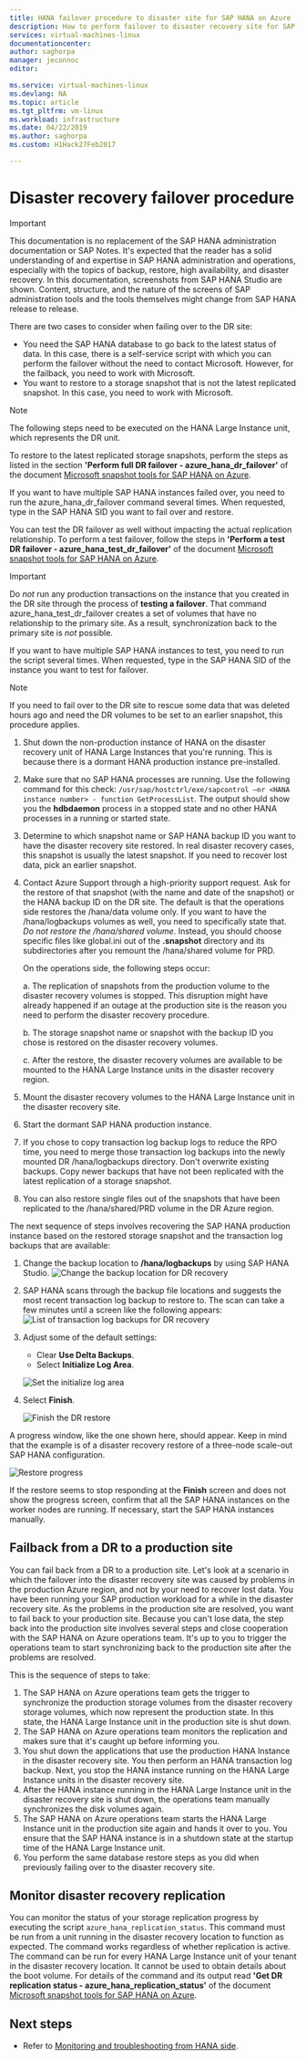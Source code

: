 ```yaml
---
title: HANA failover procedure to disaster site for SAP HANA on Azure (Large Instances) | Microsoft Docs
description: How to perform failover to disaster recovery site for SAP HANA on Azure (Large Instances)
services: virtual-machines-linux
documentationcenter:
author: saghorpa
manager: jeconnoc
editor:

ms.service: virtual-machines-linux
ms.devlang: NA
ms.topic: article
ms.tgt_pltfrm: vm-linux
ms.workload: infrastructure
ms.date: 04/22/2019
ms.author: saghorpa
ms.custom: H1Hack27Feb2017

---
```

# Disaster recovery failover procedure


>[!IMPORTANT]
>This documentation is no replacement of the SAP HANA administration documentation or SAP Notes. It's expected that the reader has a solid understanding of and expertise in SAP HANA administration and operations, especially with the topics of backup, restore, high availability, and disaster recovery. In this documentation, screenshots from SAP HANA Studio are shown. Content, structure, and the nature of the screens of SAP administration tools and the tools themselves might change from SAP HANA release to release.

There are two cases to consider when failing over to the DR site:

- You need the SAP HANA database to go back to the latest status of data. In this case, there is a self-service script with which you can perform the failover without the need to contact Microsoft. However, for the failback, you need to work with Microsoft.
- You want to restore to a storage snapshot that is not the latest replicated snapshot. In this case, you need to work with Microsoft. 

>[!NOTE]
>The following steps need to be executed on the HANA Large Instance unit, which represents the DR unit. 
 
To restore to the latest replicated storage snapshots, perform the steps as listed in the section **'Perform full DR failover - azure_hana_dr_failover'** of the document [Microsoft snapshot tools for SAP HANA on Azure](https://github.com/Azure/hana-large-instances-self-service-scripts/blob/master/snapshot_tools_v4.0/Microsoft%20Snapshot%20Tools%20for%20SAP%20HANA%20on%20Azure%20v4.0.pdf). 

If you want to have multiple SAP HANA instances failed over, you need to run the azure_hana_dr_failover command several times. When requested, type in the SAP HANA SID you want to fail over and restore. 


You can test the DR failover as well without impacting the actual replication relationship. To perform a test failover, follow the steps in **'Perform a test DR failover - azure_hana_test_dr_failover'** of the document [Microsoft snapshot tools for SAP HANA on Azure](https://github.com/Azure/hana-large-instances-self-service-scripts/blob/master/snapshot_tools_v4.0/Microsoft%20Snapshot%20Tools%20for%20SAP%20HANA%20on%20Azure%20v4.0.pdf). 

>[!IMPORTANT]
>Do *not* run any production transactions on the instance that you created in the DR site through the process of **testing a failover**. That command azure_hana_test_dr_failover creates a set of volumes that have no relationship to the primary site. As a result, synchronization back to the primary site is *not* possible. 

If you want to have multiple SAP HANA instances to test, you need to run the script several times. When requested, type in the SAP HANA SID of the instance you want to test for failover. 

>[!NOTE]
>If you need to fail over to the DR site to rescue some data that was deleted hours ago and need the DR volumes to be set to an earlier snapshot, this procedure applies. 

1. Shut down the non-production instance of HANA on the disaster recovery unit of HANA Large Instances that you're running. This is because there is a dormant HANA production instance pre-installed.
1. Make sure that no SAP HANA processes are running. Use the following command for this check: `/usr/sap/hostctrl/exe/sapcontrol –nr <HANA instance number> - function GetProcessList`. 
The output should show you the **hdbdaemon** process in a stopped state and no other HANA processes in a running or started state.
1. Determine to which snapshot name or SAP HANA backup ID you want to have the disaster recovery site restored. In real disaster recovery cases, this snapshot is usually the latest snapshot. If you need to recover lost data, pick an earlier snapshot.
1. Contact Azure Support through a high-priority support request. Ask for the restore of that snapshot (with the name and date of the snapshot) or the HANA backup ID on the DR site. The default is that the operations side restores the /hana/data volume only. If you want to have the /hana/logbackups volumes as well, you need to specifically state that. *Do not restore the /hana/shared volume.* Instead, you should choose specific files like global.ini out of the **.snapshot** directory and its subdirectories after you remount the /hana/shared volume for PRD. 

   On the operations side, the following steps occur:

   a. The replication of snapshots from the production volume to the disaster recovery volumes is stopped. This disruption might have already happened if an outage at the production site is the reason you need to perform the disaster recovery procedure.
   
   b. The storage snapshot name or snapshot with the backup ID you chose is restored on the disaster recovery volumes.
   
   c. After the restore, the disaster recovery volumes are available to be mounted to the HANA Large Instance units in the disaster recovery region.
      
1. Mount the disaster recovery volumes to the HANA Large Instance unit in the disaster recovery site. 
1. Start the dormant SAP HANA production instance.
1. If you chose to copy transaction log backup logs to reduce the RPO time, you need to merge those transaction log backups into the newly mounted DR /hana/logbackups directory. Don't overwrite existing backups. Copy newer backups that have not been replicated with the latest replication of a storage snapshot.
1. You can also restore single files out of the snapshots that have been replicated to the /hana/shared/PRD volume in the DR Azure region.

The next sequence of steps involves recovering the SAP HANA production instance based on the restored storage snapshot and the transaction log backups that are available:

1. Change the backup location to **/hana/logbackups** by using SAP HANA Studio.
   ![Change the backup location for DR recovery](./media/hana-overview-high-availability-disaster-recovery/change_backup_location_dr1.png)

1. SAP HANA scans through the backup file locations and suggests the most recent transaction log backup to restore to. The scan can take a few minutes until a screen like the following appears:
   ![List of transaction log backups for DR recovery](./media/hana-overview-high-availability-disaster-recovery/backup_list_dr2.PNG)

1. Adjust some of the default settings:

      - Clear **Use Delta Backups**.
      - Select **Initialize Log Area**.

   ![Set the initialize log area](./media/hana-overview-high-availability-disaster-recovery/initialize_log_dr3.PNG)

1. Select **Finish**.

   ![Finish the DR restore](./media/hana-overview-high-availability-disaster-recovery/finish_dr4.PNG)

A progress window, like the one shown here, should appear. Keep in mind that the example is of a disaster recovery restore of a three-node scale-out SAP HANA configuration.

![Restore progress](./media/hana-overview-high-availability-disaster-recovery/restore_progress_dr5.PNG)

If the restore seems to stop responding at the **Finish** screen and does not show the progress screen, confirm that all the SAP HANA instances on the worker nodes are running. If necessary, start the SAP HANA instances manually.


## Failback from a DR to a production site
You can fail back from a DR to a production site. Let's look at a scenario in which the failover into the disaster recovery site was caused by problems in the production Azure region, and not by your need to recover lost data. You have been running your SAP production workload for a while in the disaster recovery site. As the problems in the production site are resolved, you want to fail back to your production site. Because you can't lose data, the step back into the production site involves several steps and close cooperation with the SAP HANA on Azure operations team. It's up to you to trigger the operations team to start synchronizing back to the production site after the problems are resolved.

This is the sequence of steps to take:

1. The SAP HANA on Azure operations team gets the trigger to synchronize the production storage volumes from the disaster recovery storage volumes, which now represent the production state. In this state, the HANA Large Instance unit in the production site is shut down.
1. The SAP HANA on Azure operations team monitors the replication and makes sure that it's caught up before informing you.
1. You shut down the applications that use the production HANA Instance in the disaster recovery site. You then perform an HANA transaction log backup. Next, you stop the HANA instance running on the HANA Large Instance units in the disaster recovery site.
1. After the HANA instance running in the HANA Large Instance unit in the disaster recovery site is shut down, the operations team manually synchronizes the disk volumes again.
1. The SAP HANA on Azure operations team starts the HANA Large Instance unit in the production site again and hands it over to you. You ensure that the SAP HANA instance is in a shutdown state at the startup time of the HANA Large Instance unit.
1. You perform the same database restore steps as you did when previously failing over to the disaster recovery site.

## Monitor disaster recovery replication

You can monitor the status of your storage replication progress by executing the script `azure_hana_replication_status`. This command must be run from a unit running in the disaster recovery location to function as expected. The command works regardless of whether replication is active. The command can be run for every HANA Large Instance unit of your tenant in the disaster recovery location. It cannot be used to obtain details about the boot volume. For details of the command and its output read **'Get DR replication status - azure_hana_replication_status'** of the document [Microsoft snapshot tools for SAP HANA on Azure](https://github.com/Azure/hana-large-instances-self-service-scripts/blob/master/snapshot_tools_v4.0/Microsoft%20Snapshot%20Tools%20for%20SAP%20HANA%20on%20Azure%20v4.0.pdf).


## Next steps
- Refer to [Monitoring and troubleshooting from HANA side](hana-monitor-troubleshoot.md).
